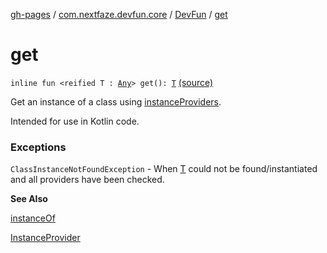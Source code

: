 [gh-pages](../../index.md) / [com.nextfaze.devfun.core](../index.md) / [DevFun](index.md) / [get](./get.md)

# get

`inline fun <reified T : `[`Any`](https://kotlinlang.org/api/latest/jvm/stdlib/kotlin/-any/index.html)`> get(): `[`T`](get.md#T) [(source)](https://github.com/NextFaze/dev-fun/tree/master/devfun/src/main/java/com/nextfaze/devfun/core/DevFun.kt#L386)

Get an instance of a class using [instanceProviders](instance-providers.md).

Intended for use in Kotlin code.

### Exceptions

`ClassInstanceNotFoundException` - When [T](get.md#T) could not be found/instantiated and all providers have been checked.

**See Also**

[instanceOf](instance-of.md)

[InstanceProvider](../../com.nextfaze.devfun.inject/-instance-provider/index.md)


